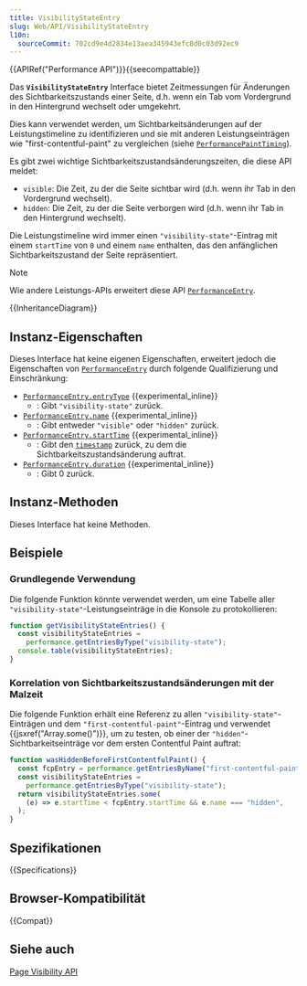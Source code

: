 ```yaml
---
title: VisibilityStateEntry
slug: Web/API/VisibilityStateEntry
l10n:
  sourceCommit: 702cd9e4d2834e13aea345943efc8d0c03d92ec9
---
```


{{APIRef("Performance API")}}{{seecompattable}}

Das **`VisibilityStateEntry`** Interface bietet Zeitmessungen für Änderungen des Sichtbarkeitszustands einer Seite, d.h. wenn ein Tab vom Vordergrund in den Hintergrund wechselt oder umgekehrt.

Dies kann verwendet werden, um Sichtbarkeitsänderungen auf der Leistungstimeline zu identifizieren und sie mit anderen Leistungseinträgen wie "first-contentful-paint" zu vergleichen (siehe [`PerformancePaintTiming`](/de/docs/Web/API/PerformancePaintTiming)).

Es gibt zwei wichtige Sichtbarkeitszustandsänderungszeiten, die diese API meldet:

- `visible`: Die Zeit, zu der die Seite sichtbar wird (d.h. wenn ihr Tab in den Vordergrund wechselt).
- `hidden`: Die Zeit, zu der die Seite verborgen wird (d.h. wenn ihr Tab in den Hintergrund wechselt).

Die Leistungstimeline wird immer einen `"visibility-state"`-Eintrag mit einem `startTime` von `0` und einem `name` enthalten, das den anfänglichen Sichtbarkeitszustand der Seite repräsentiert.

> [!NOTE]
> Wie andere Leistungs-APIs erweitert diese API [`PerformanceEntry`](/de/docs/Web/API/PerformanceEntry).

{{InheritanceDiagram}}

## Instanz-Eigenschaften

Dieses Interface hat keine eigenen Eigenschaften, erweitert jedoch die Eigenschaften von [`PerformanceEntry`](/de/docs/Web/API/PerformanceEntry) durch folgende Qualifizierung und Einschränkung:

- [`PerformanceEntry.entryType`](/de/docs/Web/API/PerformanceEntry/entryType) {{experimental_inline}}
  - : Gibt `"visibility-state"` zurück.
- [`PerformanceEntry.name`](/de/docs/Web/API/PerformanceEntry/name) {{experimental_inline}}
  - : Gibt entweder `"visible"` oder `"hidden"` zurück.
- [`PerformanceEntry.startTime`](/de/docs/Web/API/PerformanceEntry/startTime) {{experimental_inline}}
  - : Gibt den [`timestamp`](/de/docs/Web/API/DOMHighResTimeStamp) zurück, zu dem die Sichtbarkeitszustandsänderung auftrat.
- [`PerformanceEntry.duration`](/de/docs/Web/API/PerformanceEntry/duration) {{experimental_inline}}
  - : Gibt 0 zurück.

## Instanz-Methoden

Dieses Interface hat keine Methoden.

## Beispiele

### Grundlegende Verwendung

Die folgende Funktion könnte verwendet werden, um eine Tabelle aller `"visibility-state"`-Leistungseinträge in die Konsole zu protokollieren:

```js
function getVisibilityStateEntries() {
  const visibilityStateEntries =
    performance.getEntriesByType("visibility-state");
  console.table(visibilityStateEntries);
}
```

### Korrelation von Sichtbarkeitszustandsänderungen mit der Malzeit

Die folgende Funktion erhält eine Referenz zu allen `"visibility-state"`-Einträgen und dem `"first-contentful-paint"`-Eintrag und verwendet {{jsxref("Array.some()")}}, um zu testen, ob einer der `"hidden"`-Sichtbarkeitseinträge vor dem ersten Contentful Paint auftrat:

```js
function wasHiddenBeforeFirstContentfulPaint() {
  const fcpEntry = performance.getEntriesByName("first-contentful-paint")[0];
  const visibilityStateEntries =
    performance.getEntriesByType("visibility-state");
  return visibilityStateEntries.some(
    (e) => e.startTime < fcpEntry.startTime && e.name === "hidden",
  );
}
```

## Spezifikationen

{{Specifications}}

## Browser-Kompatibilität

{{Compat}}

## Siehe auch

[Page Visibility API](/de/docs/Web/API/Page_Visibility_API)
